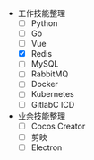 - 工作技能整理
    - [ ] Python
    - [ ] Go
    - [ ] Vue
    - [x] Redis
    - [ ] MySQL
    - [ ] RabbitMQ
    - [ ] Docker
    - [ ] Kubernetes
    - [ ] GitlabC ICD
- 业余技能整理
    - [ ] Cocos Creator
    - [ ] 剪映
    - [ ] Electron
